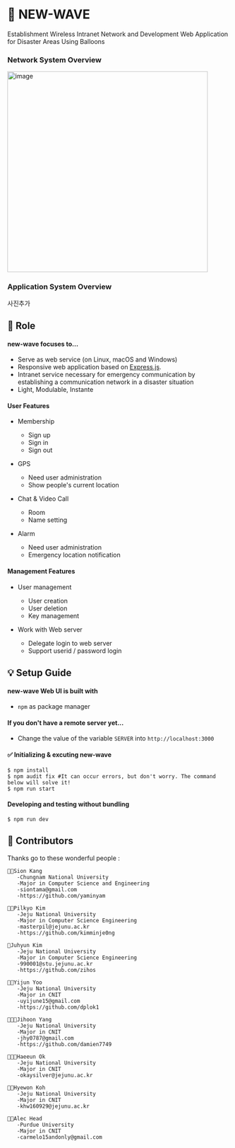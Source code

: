 # 🚀 NEW-WAVE

Establishment Wireless Intranet Network and Development Web Application for Disaster Areas  Using Balloons



### Network System Overview

<img width="454" alt="image" src="https://user-images.githubusercontent.com/31057849/153922523-8b3a008c-426f-49d2-a963-04bd2e86b153.png">

### Application System Overview

사진추가

## 📌 Role

#### new-wave focuses to...

 * Serve as web service (on Linux, macOS and Windows)
 * Responsive web application based on [Express.js](https://expressjs.com).
 * Intranet service necessary for emergency communication by establishing a communication network in a disaster situation
 * Light, Modulable, Instante


#### User Features
 * Membership
    * Sign up
    * Sign in
    * Sign out

 * GPS
    * Need user administration
    * Show people's current location

 * Chat & Video Call
    * Room
    * Name setting

* Alarm
   * Need user administration
   * Emergency location notification


#### Management Features
 * User management
    * User creation
    * User deletion
    * Key management

 * Work with Web server
    * Delegate login to web server
    * Support userid / password login


## 💡 Setup Guide


#### new-wave Web UI is built with
 * `npm` as package manager

#### If you don't have a remote server yet...
 * Change the value of the variable `SERVER` into `http://localhost:3000`


#### ✅ Initializing & excuting new-wave

```shell
$ npm install
$ npm audit fix #It can occur errors, but don't worry. The command below will solve it!
$ npm run start
```

#### Developing and testing without bundling

```
$ npm run dev
```

## 🤩 Contributors

Thanks go to these wonderful people :

    👩‍💻Sion Kang
       -Chungnam National University
       -Major in Computer Science and Engineering
       -siontama@gmail.com
       -https://github.com/yaminyam
       
    🎅🏻Pilkyo Kim
       -Jeju National University
       -Major in Computer Science Engineering
       -masterpil@jejunu.ac.kr
       -https://github.com/kimminje0ng
      
    👰Juhyun Kim
       -Jeju National University
       -Major in Computer Science Engineering
       -990001@stu.jejunu.ac.kr
       -https://github.com/zihos
       
    👩‍🚀Yijun Yoo
       -Jeju National University
       -Major in CNIT
       -uyijune15@gmail.com
       -https://github.com/dplok1
    
    👨🏻‍🦱Jihoon Yang
       -Jeju National University
       -Major in CNIT
       -jhy0787@gmail.com
       -https://github.com/damien7749
    
    👨🏻‍💼Haeeun Ok
       -Jeju National University
       -Major in CNIT
       -okaysilver@jejunu.ac.kr
    
    🧔🏻Hyewon Koh
       -Jeju National University
       -Major in CNIT
       -khw160929@jejunu.ac.kr
       
    🧔🏻Alec Head
       -Purdue University
       -Major in CNIT
       -carmelo15andonly@gmail.com 
